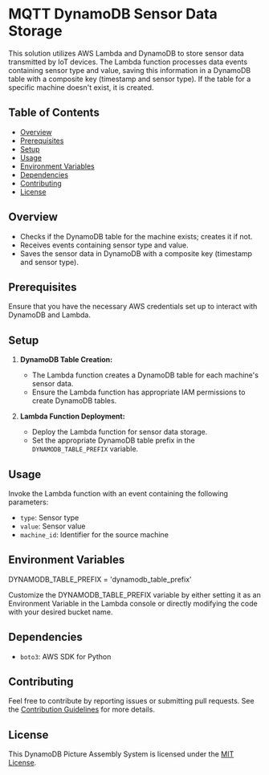 # MQTT DynamoDB Sensor Data Storage

This solution utilizes AWS Lambda and DynamoDB to store sensor data transmitted by IoT devices. The Lambda function processes data events containing sensor type and value, saving this information in a DynamoDB table with a composite key (timestamp and sensor type). If the table for a specific machine doesn't exist, it is created.

## Table of Contents

- [Overview](#overview)
- [Prerequisites](#prerequisites)
- [Setup](#setup)
- [Usage](#usage)
- [Environment Variables](#environment-variables)
- [Dependencies](#dependencies)
- [Contributing](#contributing)
- [License](#license)

## Overview

- Checks if the DynamoDB table for the machine exists; creates it if not.
- Receives events containing sensor type and value.
- Saves the sensor data in DynamoDB with a composite key (timestamp and sensor type).

## Prerequisites

Ensure that you have the necessary AWS credentials set up to interact with DynamoDB and Lambda.

## Setup

1. **DynamoDB Table Creation:**

   - The Lambda function creates a DynamoDB table for each machine's sensor data.
   - Ensure the Lambda function has appropriate IAM permissions to create DynamoDB tables.

2. **Lambda Function Deployment:**

   - Deploy the Lambda function for sensor data storage.
   - Set the appropriate DynamoDB table prefix in the `DYNAMODB_TABLE_PREFIX` variable.

## Usage

Invoke the Lambda function with an event containing the following parameters:

- `type`: Sensor type
- `value`: Sensor value
- `machine_id`: Identifier for the source machine

## Environment Variables

DYNAMODB_TABLE_PREFIX = 'dynamodb_table_prefix'

Customize the DYNAMODB_TABLE_PREFIX variable by either setting it as an Environment Variable in the Lambda console or directly modifying the code with your desired bucket name.

## Dependencies

- `boto3`: AWS SDK for Python

## Contributing

Feel free to contribute by reporting issues or submitting pull requests. See the [Contribution Guidelines](CONTRIBUTING.md) for more details.

## License

This DynamoDB Picture Assembly System is licensed under the [MIT License](LICENSE).
